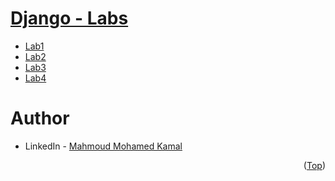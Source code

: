 # [Django - Labs](https://github.com/MahmoudFierro98/ITI_OpenSourceApplicationDevelopment/tree/main/Python_Programming)

- [Lab1](https://github.com/MahmoudFierro98/iti-Django-labs/tree/main/Lab1)
- [Lab2](https://github.com/MahmoudFierro98/iti-Django-labs/tree/main/Lab2)
- [Lab3](https://github.com/MahmoudFierro98/iti-Django-labs/tree/main/Lab3)
- [Lab4](https://github.com/MahmoudFierro98/iti-Django-labs/tree/main/Lab4)

# Author
* LinkedIn - [Mahmoud Mohamed Kamal](https://www.linkedin.com/in/mahmoudfierro98)

<p align="right">(<a href="#top">Top</a>)</p>
